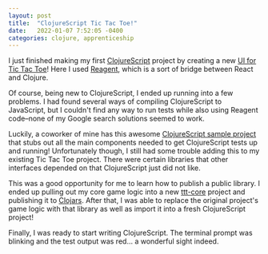 ```yaml
---
layout: post
title:  "ClojureScript Tic Tac Toe!"
date:   2022-01-07 7:52:05 -0400
categories: clojure, apprenticeship
---
```


I just finished making my first [ClojureScript][clojurescript] project by 
creating a new [UI for Tic Tac Toe][ttt-cljs]! Here I used [Reagent][reagent], 
which is a sort of bridge between React and Clojure.

Of course, being new to ClojureScript, I ended up running into a few problems.
I had found several ways of compiling ClojureScript to JavaScript, but I 
couldn't find any way to run tests while also using Reagent code–none of my
Google search solutions seemed to work.

Luckily, a coworker of mine has this awesome 
[ClojureScript sample project][cljs-sample-project] that stubs out all the 
main components needed to get ClojureScript tests up and running! 
Unfortunately though, I still had some trouble adding this to my existing 
Tic Tac Toe project. There were certain libraries that other interfaces depended
on that ClojureScript just did not like.

This was a good opportunity for me to learn how to publish a public library.
I ended up pulling out my core game logic into a new [ttt-core][ttt-core] 
project and publishing it to [Clojars][clojars]. After that, I was able to replace the 
original project's game logic with that library as well as import it into 
a fresh ClojureScript project!

Finally, I was ready to start writing ClojureScript. The terminal prompt 
was blinking and the test output was red... a wonderful sight indeed.

<div id="app"></div>
<script src="/assets/js/tic-tac-toe.js" type="text/javascript"></script>

[reagent]: https://github.com/reagent-project/reagent
[cljs-sample-project]: https://github.com/mdwhatcott/cljs-sample-project
[ttt-core]: https://github.com/brandoncorrea/ttt-core
[ttt-cljs]: https://github.com/brandoncorrea/ttt-cljs
[clojars]: https://clojars.org
[clojurescript]: https://clojurescript.org
